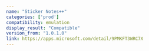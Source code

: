 ```yaml
---
name: "Sticker Notes++"
categories: ['prod']
compatibility: emulation
display_result: "Compatible"
version_from: "1.0.1.0"
link: https://apps.microsoft.com/detail/9PMKFT3WRC7X
---
```

